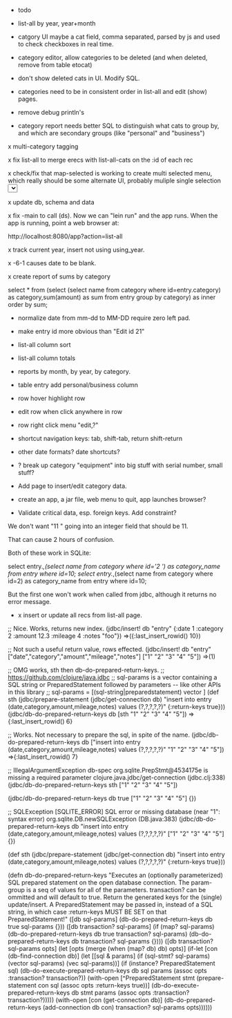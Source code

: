 - todo

* list-all by year, year+month

* catgory UI maybe a cat field, comma separated, parsed by js and used to check checkboxes in real time.

* category editor, allow categories to be deleted (and when deleted, remove from table etocat)

* don't show deleted cats in UI. Modify SQL.

* categories need to be in consistent order in list-all and edit (show) pages.

* remove debug println's

* category report needs better SQL to distinguish what cats to group by, and which are secondary
  groups (like "personal" and "business")

x multi-category tagging

x fix list-all to merge erecs with list-all-cats on the :id of each rec

x check/fix that map-selected is working to create multi selected menu, which really
should be some alternate UI, probably muliple single selection <select> elements

x update db, schema and data


x fix -main to call (ds). Now we can "lein run" and the app runs. When the app is running, point a web browser at:

http://localhost:8080/app?action=list-all

x track current year, insert not using using_year.

x -6-1 causes date to be blank.

x create report of sums by category

select * from (select (select name from category where id=entry.category) as category,sum(amount) as sum from entry group by category) as inner order by sum;

* normalize date from mm-dd to MM-DD require zero left pad.

* make entry id more obvious than "Edit id 21"

* list-all column sort

* list-all column totals

* reports by month, by year, by category.

* table entry add personal/business column

* row hover highlight row

* edit row when click anywhere in row

* row right click menu "edit,?"

* shortcut navigation keys: tab, shift-tab, return shift-return

* other date formats? date shortcuts?

* ? break up category "equipment" into big stuff with serial number, small stuff?

* Add page to insert/edit category data.

* create an app, a jar file, web menu to quit, app launches browser?

- Validate critical data, esp. foreign keys. Add constraint?

We don't want "11 " going into an integer field that should be 11.

That can cause 2 hours of confusion.

Both of these work in SQLite:

select entry.*,(select name from category where id='2 ') as category_name from entry where id=10;
select entry.*,(select name from category where id=2) as category_name from entry where id=10;

But the first one won't work when called from jdbc, although it returns no error message.

- x insert or update all recs from list-all page.

;; Nice. Works, returns new index.
(jdbc/insert! db "entry" {:date 1 :category 2 :amount 12.3 :mileage 4 :notes "foo"})
=>({:last_insert_rowid() 10})

;; Not such a useful return value, rows effected.
(jdbc/insert! db "entry" ["date","category","amount","mileage","notes"] ["1" "2" "3" "4" "5"])
=>(1)

;; OMG works, sth then db-do-prepared-return-keys.
;; https://github.com/clojure/java.jdbc
;;  sql-params is a vector containing a SQL string or PreparedStatement followed by parameters -- like other APIs in this library
;; sql-params = \[(sql-string|preparedstatement) vector \]
(def sth (jdbc/prepare-statement
          (jdbc/get-connection db)
          "insert into entry (date,category,amount,mileage,notes) values (?,?,?,?,?)"
          {:return-keys true}))
(jdbc/db-do-prepared-return-keys db [sth "1" "2" "3" "4" "5"])
=>{:last_insert_rowid() 6}

;; Works. Not necessary to prepare the sql, in spite of the name.
(jdbc/db-do-prepared-return-keys db ["insert into entry (date,category,amount,mileage,notes) values (?,?,?,?,?)" "1" "2" "3" "4" "5"])
=>{:last_insert_rowid() 7}

;; IllegalArgumentException db-spec org.sqlite.PrepStmt@4534175e is missing a required parameter  clojure.java.jdbc/get-connection (jdbc.clj:338)
(jdbc/db-do-prepared-return-keys sth ["1" "2" "3" "4" "5"])

(jdbc/db-do-prepared-return-keys db true ["1" "2" "3" "4" "5"] {})

;; SQLException [SQLITE_ERROR] SQL error or missing database (near "1": syntax error)  org.sqlite.DB.newSQLException (DB.java:383)
(jdbc/db-do-prepared-return-keys db "insert into entry (date,category,amount,mileage,notes) values (?,?,?,?,?)" ["1" "2" "3" "4" "5"] {})


(def sth (jdbc/prepare-statement
          (jdbc/get-connection db)
          "insert into entry (date,category,amount,mileage,notes) values (?,?,?,?,?)"
          {:return-keys true}))


(defn db-do-prepared-return-keys
  "Executes an (optionally parameterized) SQL prepared statement on the
  open database connection. The param-group is a seq of values for all of
  the parameters. transaction? can be ommitted and will default to true.
  Return the generated keys for the (single) update/insert.
  A PreparedStatement may be passed in, instead of a SQL string, in which
  case :return-keys MUST BE SET on that PreparedStatement!"
  ([db sql-params]
   (db-do-prepared-return-keys db true sql-params {}))
  ([db transaction? sql-params]
   (if (map? sql-params)
     (db-do-prepared-return-keys db true transaction? sql-params)
     (db-do-prepared-return-keys db transaction? sql-params {})))
  ([db transaction? sql-params opts]
   (let [opts (merge (when (map? db) db) opts)]
     (if-let [con (db-find-connection db)]
       (let [[sql & params] (if (sql-stmt? sql-params) (vector sql-params) (vec sql-params))]
         (if (instance? PreparedStatement sql)
           (db-do-execute-prepared-return-keys db sql params (assoc opts :transaction? transaction?))
           (with-open [^PreparedStatement stmt (prepare-statement con sql (assoc opts :return-keys true))]
             (db-do-execute-prepared-return-keys db stmt params (assoc opts :transaction? transaction?)))))
       (with-open [con (get-connection db)]
         (db-do-prepared-return-keys (add-connection db con) transaction? sql-params opts))))))
